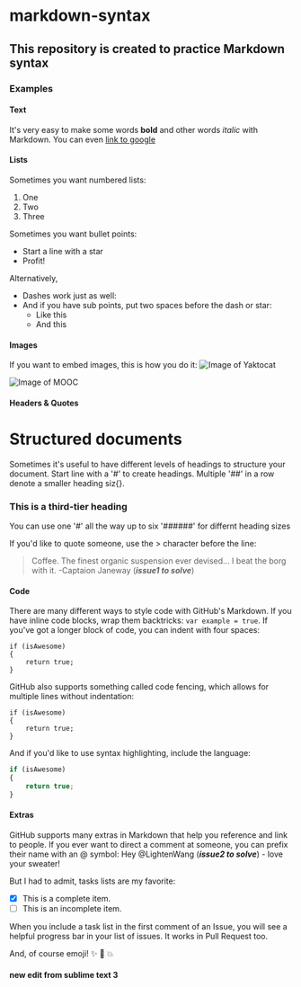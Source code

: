 # markdown-syntax

## This repository is created to practice Markdown syntax

### Examples

#### Text
It's very easy to make some words **bold** and other words *italic* with Markdown.
You can even [link to google](www.google.com)

#### Lists
Sometimes you want numbered lists:
1. One
2. Two
3. Three

Sometimes you want bullet points:
* Start a line with a star
* Profit!

Alternatively, 
- Dashes work just as well:
- And if you have sub points, put two spaces before the dash or star:
  - Like this
  - And this
  
#### Images
If you want to embed images, this is how you do it:
![Image of Yaktocat](https://octodex.github.com/images/yaktocat.png)
  
![Image of MOOC](http://ozndybarh.bkt.clouddn.com/17-11-19/14834888.jpg)


#### Headers & Quotes
# Structured documents

Sometimes it's useful to have different levels of headings to 
structure your document. Start line with a '#' to create headings.
Multiple '##' in a row denote a smaller heading siz{}.

### This is a third-tier heading

You can use one '#' all the way up to six '######' for differnt heading sizes

If you'd like to quote someone, use the > character before the line:
> Coffee. The finest organic suspension ever devised... I beat the borg with it.
>  -Captaion Janeway (***issue1 to solve***)

#### Code
There are many different ways to style code with GitHub's Markdown.
If you have inline code blocks, wrap them backtricks: `var example = true`.
If you've got a longer block of code, you can indent with four spaces:
    
    if (isAwesome)
    {
        return true;
    }

GitHub also supports something called code fencing, which allows for 
multiple lines without indentation:
```
if (isAwesome)
{
    return true;
}
```

And if you'd like to use syntax highlighting, include the language:
```javascript
if (isAwesome)
{
    return true;
}
```

#### Extras
GitHub supports many extras in Markdown that help you reference and 
link to people. If you ever want to direct a comment at someone, you
can prefix their name with an @ symbol: Hey @LightenWang (***issue2 to solve***) - love your
sweater!

But I had to admit, tasks lists are my favorite:
- [x] This is a complete item.
- [ ] This is an incomplete item.

When you include a task list in the first comment of an Issue, you 
will see a helpful progress bar in your list of issues. It works
in Pull Request too.

And, of course emoji! :sparkles: :camel: :boom:


#### new edit from sublime text 3